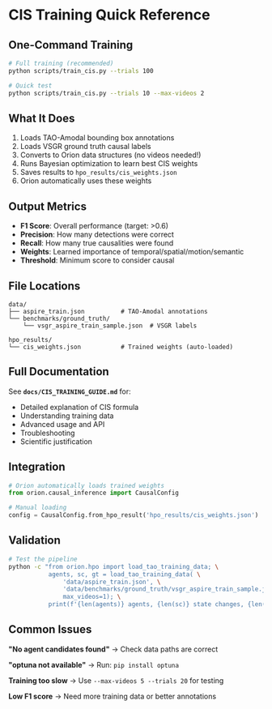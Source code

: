 # CIS Training Quick Reference

## One-Command Training

```bash
# Full training (recommended)
python scripts/train_cis.py --trials 100

# Quick test
python scripts/train_cis.py --trials 10 --max-videos 2
```

## What It Does

1. Loads TAO-Amodal bounding box annotations
2. Loads VSGR ground truth causal labels  
3. Converts to Orion data structures (no videos needed!)
4. Runs Bayesian optimization to learn best CIS weights
5. Saves results to `hpo_results/cis_weights.json`
6. Orion automatically uses these weights

## Output Metrics

- **F1 Score**: Overall performance (target: >0.6)
- **Precision**: How many detections were correct
- **Recall**: How many true causalities were found
- **Weights**: Learned importance of temporal/spatial/motion/semantic
- **Threshold**: Minimum score to consider causal

## File Locations

```
data/
├── aspire_train.json          # TAO-Amodal annotations
└── benchmarks/ground_truth/
    └── vsgr_aspire_train_sample.json  # VSGR labels

hpo_results/
└── cis_weights.json           # Trained weights (auto-loaded)
```

## Full Documentation

See **`docs/CIS_TRAINING_GUIDE.md`** for:
- Detailed explanation of CIS formula
- Understanding training data
- Advanced usage and API
- Troubleshooting
- Scientific justification

## Integration

```python
# Orion automatically loads trained weights
from orion.causal_inference import CausalConfig

# Manual loading
config = CausalConfig.from_hpo_result('hpo_results/cis_weights.json')
```

## Validation

```bash
# Test the pipeline
python -c "from orion.hpo import load_tao_training_data; \
           agents, sc, gt = load_tao_training_data( \
               'data/aspire_train.json', \
               'data/benchmarks/ground_truth/vsgr_aspire_train_sample.json', \
               max_videos=1); \
           print(f'{len(agents)} agents, {len(sc)} state changes, {len(gt)} GT pairs')"
```

## Common Issues

**"No agent candidates found"**
→ Check data paths are correct

**"optuna not available"**
→ Run: `pip install optuna`

**Training too slow**
→ Use `--max-videos 5 --trials 20` for testing

**Low F1 score**
→ Need more training data or better annotations
